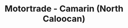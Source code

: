 ---
title: "Motortrade - Camarin (North Caloocan)"
url: /caloocan/motortrade-camarin-north-caloocan/
shop: Motorrad
---